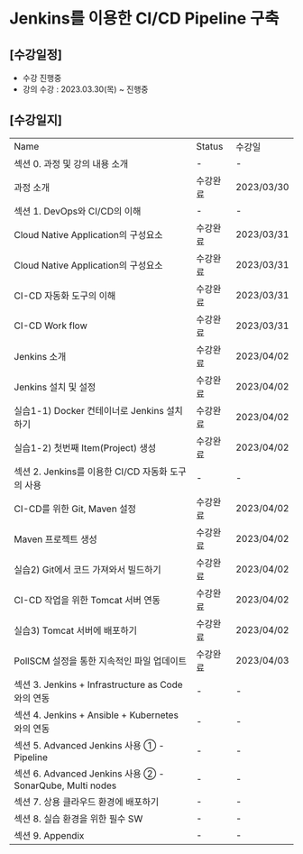 # Jenkins를 이용한 CI/CD Pipeline 구축

## [수강일정]
- 수강 진행중
- 강의 수강 : 2023.03.30(목) ~ 진행중

## [수강일지]
|                                                      |        |            |
|------------------------------------------------------|--------|------------|
| Name                                                 | Status | 수강일        |
| 섹션 0. 과정 및 강의 내용 소개                                  | -      | -          |
| 과정 소개                                                | 수강완료   | 2023/03/30 |
| 섹션 1. DevOps와 CI/CD의 이해                              | -      | -          |
| Cloud Native Application의 구성요소                       | 수강완료   | 2023/03/31 |
| Cloud Native Application의 구성요소                 | 수강완료   | 2023/03/31 |
| CI-CD 자동화 도구의 이해                            | 수강완료   | 2023/03/31 |
| CI-CD Work flow                                      | 수강완료   | 2023/03/31 |
| Jenkins 소개                                         | 수강완료   | 2023/04/02 |
| Jenkins 설치 및 설정                             | 수강완료   | 2023/04/02 |
| 실습1-1) Docker 컨테이너로 Jenkins 설치하기      | 수강완료   | 2023/04/02 |
| 실습1-2) 첫번째 Item(Project) 생성             | 수강완료   | 2023/04/02 |
| 섹션 2. Jenkins를 이용한 CI/CD 자동화 도구의 사용                  | -      | -          |
| CI-CD를 위한 Git, Maven 설정                     | 수강완료   | 2023/04/02 |
| Maven 프로젝트 생성                               | 수강완료   | 2023/04/02 |
| 실습2) Git에서 코드 가져와서 빌드하기             | 수강완료   | 2023/04/02 |
| CI-CD 작업을 위한 Tomcat 서버 연동             | 수강완료   | 2023/04/02 |
| 실습3) Tomcat 서버에 배포하기                      | 수강완료   | 2023/04/02 |
| PollSCM 설정을 통한 지속적인 파일 업데이트                          | 수강완료   | 2023/04/03 |
| 섹션 3. Jenkins + Infrastructure as Code 와의 연동         | -      | -          |
| 섹션 4. Jenkins + Ansible + Kubernetes 와의 연동           | -      | -          |
| 섹션 5. Advanced Jenkins 사용 ① - Pipeline               | -      | -          |
| 섹션 6. Advanced Jenkins 사용 ② - SonarQube, Multi nodes | -      | -          |
| 섹션 7. 상용 클라우드 환경에 배포하기                               | -      | -          |
| 섹션 8. 실습 환경을 위한 필수 SW                                | -      | -          |
| 섹션 9. Appendix                                       | -      | -          |
